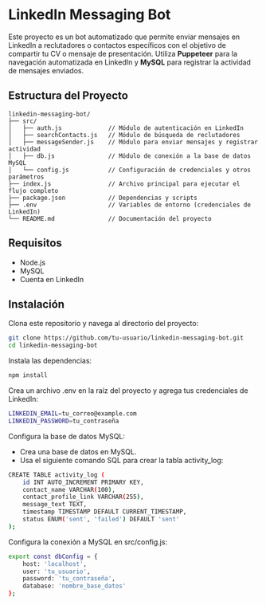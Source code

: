 # LinkedIn Messaging Bot

Este proyecto es un bot automatizado que permite enviar mensajes en LinkedIn a reclutadores o contactos específicos con el objetivo de compartir tu CV o mensaje de presentación. Utiliza **Puppeteer** para la navegación automatizada en LinkedIn y **MySQL** para registrar la actividad de mensajes enviados.

## Estructura del Proyecto

```plaintext
linkedin-messaging-bot/
├── src/
│   ├── auth.js             // Módulo de autenticación en LinkedIn
│   ├── searchContacts.js   // Módulo de búsqueda de reclutadores
│   ├── messageSender.js    // Módulo para enviar mensajes y registrar actividad
│   ├── db.js               // Módulo de conexión a la base de datos MySQL
│   └── config.js           // Configuración de credenciales y otros parámetros
├── index.js                // Archivo principal para ejecutar el flujo completo
├── package.json            // Dependencias y scripts
├── .env                    // Variables de entorno (credenciales de LinkedIn)
└── README.md               // Documentación del proyecto
```

## Requisitos

- Node.js
- MySQL
- Cuenta en LinkedIn

## Instalación

Clona este repositorio y navega al directorio del proyecto:

```bash
git clone https://github.com/tu-usuario/linkedin-messaging-bot.git
cd linkedin-messaging-bot
```
Instala las dependencias:
```bash
npm install
```
Crea un archivo .env en la raíz del proyecto y agrega tus credenciales de LinkedIn:
```bash
LINKEDIN_EMAIL=tu_correo@example.com
LINKEDIN_PASSWORD=tu_contraseña
```
Configura la base de datos MySQL:

- Crea una base de datos en MySQL.
- Usa el siguiente comando SQL para crear la tabla activity_log:
```bash
CREATE TABLE activity_log (
    id INT AUTO_INCREMENT PRIMARY KEY,
    contact_name VARCHAR(100),
    contact_profile_link VARCHAR(255),
    message_text TEXT,
    timestamp TIMESTAMP DEFAULT CURRENT_TIMESTAMP,
    status ENUM('sent', 'failed') DEFAULT 'sent'
);
```
Configura la conexión a MySQL en src/config.js:
```bash
export const dbConfig = {
    host: 'localhost',
    user: 'tu_usuario',
    password: 'tu_contraseña',
    database: 'nombre_base_datos'
};
```